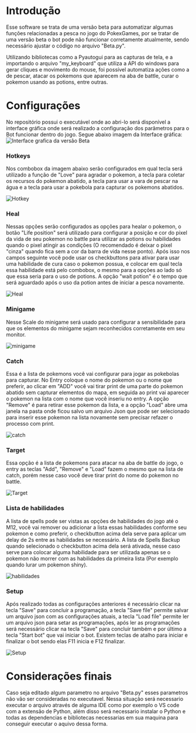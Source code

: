 # Introdução
Esse software se trata de uma versão beta para automatizar algumas funções relacionadas a pesca no jogo do PokexGames, por se tratar de uma versão beta o bot pode não funcionar corretamente atualmente, sendo necessário ajustar o código no arquivo "Beta.py".

Utilizando bibliotecas como a Pyautogui para as capturas de tela, e a importando o arquivo "my_keyboard" que utiliza a API do windows para gerar cliques e movimento do mouse, foi possível automatiza ações como a de pescar, atacar os pokemons que aparecem na aba de battle, curar o pokemon usando as potions, entre outras.

# Configurações
No repositório possui o executável onde ao abri-lo será disponível a interface gráfica onde será realizado a configuração dos parâmetros para o Bot funcionar dentro do jogo. Segue abaixo imagem da Interface gráfica:
![Interface grafica da versão Beta](https://i.postimg.cc/g0Gw5Tm6/Captura-de-tela-2024-12-10-132148.png)

### Hotkeys
Nos combobox da imagem abaixo serão configurados em qual tecla será utilizado a função de "Love" para agradar o pokemon, a tecla para coletar os recursos do pokemon abatido, a tecla para usar a vara de pescar na água e a tecla para usar a pokebola para capturar os pokemons abatidos.

![Hotkey](https://i.postimg.cc/jj9hbT5F/Hotkeys.png)

### Heal
Nessas opções serão configurados as opções para healar o pokemon, o botão "Life position" será utilizado para configurar a posição e cor do pixel da vida de seu pokemon no battle para utilizar as potions ou habilidades quando o pixel atingir as condições (O recomendado é deixar o pixel "cinza" quando fica sem a cor da barra de vida nesse ponto). Após isso nos campos seguinte você pode usar os checkbuttons para ativar para usar uma habilidade de cura caso o pokemon possua, e colocar em qual tecla essa habilidade está pelo combobox, o mesmo para a opções ao lado só que essa seria para o uso de potions. A opção "wait potion" é o tempo que será aguardado após o uso da potion antes de iniciar a pesca novamente.

![Heal](https://i.postimg.cc/PJsPDgS5/Life.png)


### Minigame
Nesse Scale do minigame será usado para configurar a sensibilidade para que os elementos do minigame sejam reconhecidos corretamente em seu monitor.

![minigame](https://i.postimg.cc/VLFp3jQ7/minigame.png)

### Catch
Essa é a lista de pokemons você vai configurar para jogar as pokebolas para capturar. No Entry coloque o nome do pokemon ou o nome que preferir, ao clicar em "ADD" você vai tirar print de uma parte do pokemon abatido sem capturar elementos do mapa, em seguida ao print vai aparecer o pokemon na lista com o nome que você inseriu no entry. A opção "Remove" é para retirar esse pokemon da lista, e a opção "Load" abre uma janela na pasta onde ficou salvo um arquivo Json que pode ser selecionado para inserir esse pokemon na lista novamente sem precisar refazer o processo com print.

![catch](https://i.postimg.cc/cCLw6yCt/catch.png)

### Target
Essa opção é a lista de pokemons para atacar na aba de battle do jogo, o entry as teclas "Add", "Remove" e "Load" fazem o mesmo que na lista de catch, porém nesse caso você deve tirar print do nome do pokemon no battle.

![Target](https://i.postimg.cc/rwx0VFjY/target.png)

### Lista de habilidades
A lista de spells pode ser vistas as opções de habilidades do jogo até o M12, você vai remover ou adicionar a lista essas habilidades conforme seu pokemon e como preferir, o checkbutton acima dela serve para aplicar um delay de 2s entre as habilidades se necessário. A lista de Spells Backup quando selecionado o checkbutton acima dela será ativada, nesse caso serve para colocar alguma habilidade para ser utilizada apenas se o pokemon não morrer com as habilidades da primeira lista (Por exemplo quando lurar um pokemon shiny).

![habilidades](https://i.postimg.cc/s20vKQgx/habilidades.png)

### Setup
Após realizado todas as configurações anteriores é necessário clicar na tecla "Save" para concluir a programação, a tecla "Save file" permite salvar um arquivo json com as configurações atuais, a tecla "Load file" permite ler um arquivo json para setar as programações, após ler as programações será necessário clicar na tecla "Save" para concluir também e por último a tecla "Start bot" que vai iniciar o bot. Existem teclas de atalho para iniciar e finalizar o bot sendo elas F11 inicia e F12 finalizar.

![Setup](https://i.postimg.cc/9fSQZ6Lq/Play.png)

# Considerações finais
Caso seja editado algum parametro no arquivo "Beta.py" esses parametros não vão ser consideradas no executavel. Nessa situação será necessario executar o arquivo através de alguma IDE como por exemplo o VS code com a extensão de Python, além disso será necessario instalar o Python e todas as dependencias e bibliotecas necessarias em sua maquina para conseguir executar o aquivo dessa forma.
